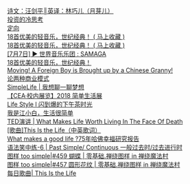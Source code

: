   
[诗文：汪剑平║英译：林巧儿（月芽儿）](http://www.dianyue.me/archives/345/a7824e8vafph752m/)  
[投资的冷思考](http://www.dianyue.me/archives/584/xjaqwfa65bmvw13q/)  
[定向](http://www.dianyue.me/archives/571/ks0z2pzykwjpi1q1/)  
[18首优美的轻音乐，世纪经典！ ( 马上收藏 )](http://www.dianyue.me/archives/014/k9n40h4in863b2tw/)  
[18首优美的轻音乐，世纪经典！ ( 马上收藏 )](http://www.dianyue.me/archives/250/pwpsel8aozmm2x3j/)  
[[7月7日] ► 世界音乐乐团 : SAMAGA](http://www.dianyue.me/archives/612/u2tzhy1noqf8rez2/)  
[18首优美的轻音乐，世纪经典！](http://www.dianyue.me/archives/888/197s88xubnuvz0it/)  
[Moving! A Foreign Boy is Brought up by a Chinese Granny!](http://www.dianyue.me/archives/891/of68ttm2h2fqerwv/)  
[论两种商业模式](http://www.dianyue.me/archives/575/jss08pmjj6wwf87z/)  
[SimpleLife | 我想聊一聊梦想](http://www.dianyue.me/archives/757/5yvmyfr79qmk8yep/)  
[【CEA·校内展览】2018 简单生活展](http://www.dianyue.me/archives/100/5ombhqkp96quwk5k/)  
[Life Style l 闪到爆的下午茶时光](http://www.dianyue.me/archives/232/li0cjs56rloh6azn/)  
[我是江小白，生活很简单](http://www.dianyue.me/archives/073/4dbyfa0e95z4j5f6/)  
[TED演讲 | What Makes Life Worth Living In The Face Of Death](http://www.dianyue.me/archives/439/6t1xcfpfrlhvnel1/)  
[[歌曲]This Is the Life（中英歌词）](http://www.dianyue.me/archives/813/5bbrqq1rvaky3dsk/)  
[What makes a good life ?75年哈佛幸福研究报告](http://www.dianyue.me/archives/021/l1oo7vmlr6upn00n/)  
[语法笑中练-6 | Past Simple/ Continuous 一般过去时/过去进行时](http://www.dianyue.me/archives/894/p2392falfwlfwtnm/)  
[图样 too simple|#459 蝴蝶 | 零基础.禅绕图样 in 禅绕魔法村](http://www.dianyue.me/archives/500/98a7wlfmbpgla7eh/)  
[图样 too simple|#457 圆形花纹 | 零基础.禅绕图样 in 禅绕魔法村](http://www.dianyue.me/archives/472/0n0b2fou3x9k1npk/)  
[每日歌曲| This Is the Life](http://www.dianyue.me/archives/694/f4nvwioar91igp8n/)